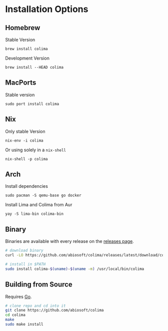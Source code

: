 # Installation Options

## Homebrew

Stable Version

```
brew install colima
```

Development Version

```
brew install --HEAD colima
```

## MacPorts

Stable version

```
sudo port install colima
```

## Nix

Only stable Version

```
nix-env -i colima
```

Or using solely in a `nix-shell`

```
nix-shell -p colima
```

## Arch

Install dependencies
```
sudo pacman -S qemu-base go docker
```
Install Lima and Colima from Aur
```
yay -S lima-bin colima-bin
```


## Binary

Binaries are available with every release on the [releases page](https://github.com/abiosoft/colima/releases).

```sh
# download binary
curl -LO https://github.com/abiosoft/colima/releases/latest/download/colima-$(uname)-$(uname -m)

# install in $PATH
sudo install colima-$(uname)-$(uname -m) /usr/local/bin/colima
```

## Building from Source

Requires [Go](https://golang.org).

```sh
# clone repo and cd into it
git clone https://github.com/abiosoft/colima
cd colima
make
sudo make install
```
